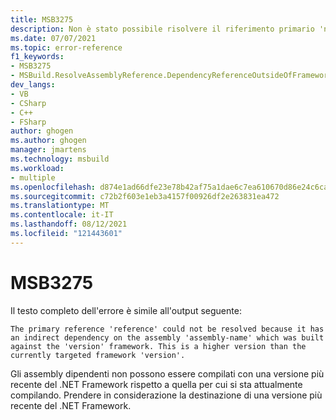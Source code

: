 ```yaml
---
title: MSB3275
description: Non è stato possibile risolvere il riferimento primario 'name' perché ha una dipendenza indiretta dall'assembly 'assembly-name' compilato in base al framework 'version'. Si tratta di una versione più recente rispetto alla 'versione' del framework di destinazione corrente.
ms.date: 07/07/2021
ms.topic: error-reference
f1_keywords:
- MSB3275
- MSBuild.ResolveAssemblyReference.DependencyReferenceOutsideOfFrameworkUsingAttribute
dev_langs:
- VB
- CSharp
- C++
- FSharp
author: ghogen
ms.author: ghogen
manager: jmartens
ms.technology: msbuild
ms.workload:
- multiple
ms.openlocfilehash: d874e1ad66dfe23e78b42af75a1dae6c7ea610670d86e24c6ca949c5dbf604ca
ms.sourcegitcommit: c72b2f603e1eb3a4157f00926df2e263831ea472
ms.translationtype: MT
ms.contentlocale: it-IT
ms.lasthandoff: 08/12/2021
ms.locfileid: "121443601"
---
```

# <a name="msb3275"></a>MSB3275

Il testo completo dell'errore è simile all'output seguente:

```output
The primary reference 'reference' could not be resolved because it has an indirect dependency on the assembly 'assembly-name' which was built against the 'version' framework. This is a higher version than the currently targeted framework 'version'.
```

Gli assembly dipendenti non possono essere compilati con una versione più recente del .NET Framework rispetto a quella per cui si sta attualmente compilando. Prendere in considerazione la destinazione di una versione più recente del .NET Framework.
